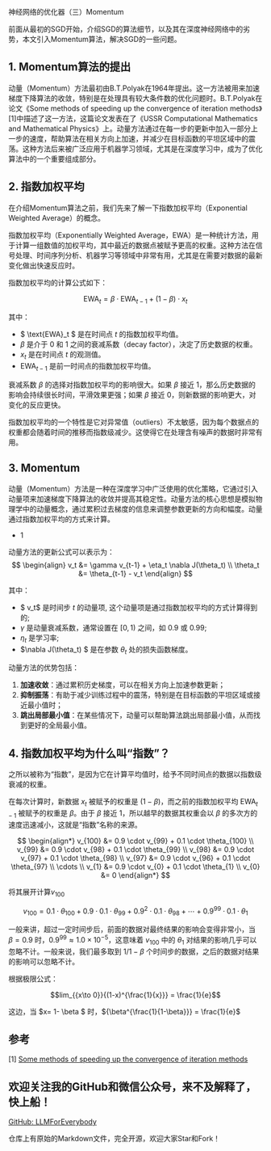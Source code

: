 神经网络的优化器（三）Momentum

前面从最初的SGD开始，介绍SGD的算法细节，以及其在深度神经网络中的劣势，本文引入Momentum算法，解决SGD的一些问题。


## 1. Momentum算法的提出
动量（Momentum）方法最初由B.T.Polyak在1964年提出。这一方法被用来加速梯度下降算法的收敛，特别是在处理具有较大条件数的优化问题时。B.T.Polyak在论文《Some methods of speeding up the convergence of iteration methods》[1]中描述了这一方法，这篇论文发表在了《USSR Computational Mathematics and Mathematical Physics》上。动量方法通过在每一步的更新中加入一部分上一步的速度，帮助算法在相关方向上加速，并减少在目标函数的平坦区域中的震荡。这种方法后来被广泛应用于机器学习领域，尤其是在深度学习中，成为了优化算法中的一个重要组成部分。


## 2. 指数加权平均

在介绍Momentum算法之前，我们先来了解一下指数加权平均（Exponential Weighted Average）的概念。

指数加权平均（Exponentially Weighted Average，EWA）是一种统计方法，用于计算一组数值的加权平均，其中最近的数据点被赋予更高的权重。这种方法在信号处理、时间序列分析、机器学习等领域中非常有用，尤其是在需要对数据的最新变化做出快速反应时。

指数加权平均的计算公式如下：

$$ \text{EWA}_t = \beta \cdot \text{EWA}_{t-1} + (1 - \beta) \cdot x_t $$

其中：
- $ \text{EWA}_t $ 是在时间点 $t$ 的指数加权平均值。
- $\beta$ 是介于 0 和 1 之间的衰减系数（decay factor），决定了历史数据的权重。
- $x_t$ 是在时间点 $t$ 的观测值。
- $\text{EWA}_{t-1}$ 是前一时间点的指数加权平均值。

衰减系数 $\beta$ 的选择对指数加权平均的影响很大。如果 $\beta$ 接近 1，那么历史数据的影响会持续很长时间，平滑效果更强；如果 $\beta$ 接近 0，则新数据的影响更大，对变化的反应更快。

指数加权平均的一个特性是它对异常值（outliers）不太敏感，因为每个数据点的权重都会随着时间的推移而指数级减少。这使得它在处理含有噪声的数据时非常有用。

## 3. Momentum 

动量（Momentum）方法是一种在深度学习中广泛使用的优化策略，它通过引入动量项来加速梯度下降算法的收敛并提高其稳定性。动量方法的核心思想是模拟物理学中的动量概念，通过累积过去梯度的信息来调整参数更新的方向和幅度。动量通过指数加权平均的方式来计算。

- 1

动量方法的更新公式可以表示为：
$$
\begin{align}
v_t &= \gamma v_{t-1} + \eta_t \nabla J(\theta_t) \\
\theta_t &= \theta_{t-1} - v_t 
\end{align}
$$

其中：
- $ v_t$ 是时间步 $t$ 的动量项, 这个动量项是通过指数加权平均的方式计算得到的;
- $\gamma$ 是动量衰减系数，通常设置在 $[0,1)$ 之间，如 0.9 或 0.99;
- $\eta_t$ 是学习率;
- $\nabla J(\theta_t) $ 是在参数 $\theta_t$ 处的损失函数梯度。

动量方法的优势包括：
1. **加速收敛**：通过累积历史梯度，可以在相关方向上加速参数更新；
2. **抑制振荡**：有助于减少训练过程中的震荡，特别是在目标函数的平坦区域或接近最小值时；
3. **跳出局部最小值**：在某些情况下，动量可以帮助算法跳出局部最小值，从而找到更好的全局最小值。

## 4. 指数加权平均为什么叫“指数”？

之所以被称为“指数”，是因为它在计算平均值时，给予不同时间点的数据以指数级衰减的权重。

在每次计算时，新数据 $x_t$ 被赋予的权重是 $(1 - \beta)$，而之前的指数加权平均 $\text{EWA}_{t-1}$ 被赋予的权重是 $\beta$。由于 $\beta$ 接近 1，所以越早的数据其权重会以 $\beta$ 的多次方的速度迅速减小，这就是“指数”名称的来源。

$$ 
\begin{align*}
v_{100} &= 0.9 \cdot v_{99} + 0.1 \cdot \theta_{100} \\
v_{99} &= 0.9 \cdot v_{98} + 0.1 \cdot \theta_{99} \\
v_{98} &= 0.9 \cdot v_{97} + 0.1 \cdot \theta_{98} \\
v_{97} &= 0.9 \cdot v_{96} + 0.1 \cdot \theta_{97} \\
\cdots \\ 
v_{1} &= 0.9 \cdot v_{0} + 0.1 \cdot \theta_{1} \\
v_{0} &= 0
\end{align*}
$$

将其展开计算$v_{100}$

$$
v_{100} = 0.1 \cdot \theta_{100} + 0.9 \cdot 0.1 \cdot \theta_{99} + 0.9^2 \cdot 0.1 \cdot \theta_{98} + \cdots + 0.9^{99} \cdot 0.1 \cdot \theta_{1} 
$$

一般来讲，超过一定时间步后，前面的数据对最终结果的影响会变得非常小，当 $\beta = 0.9$ 时，$0.9^{99} \approx 1.0 \times 10^{-5}$，这意味着 $v_{100}$ 中的 $\theta_{1}$ 对结果的影响几乎可以忽略不计。一般来说，我们最多取到 $1/1-\beta$ 个时间步的数据，之后的数据对结果的影响可以忽略不计。

根据极限公式：

$$lim_{{x\to 0}}{(1-x)^{\frac{1}{x}}} = \frac{1}{e}$$

这边，当 $x= 1- \beta $ 时，${\beta^{\frac{1}{1-\beta}}} = \frac{1}{e}$


## 参考
[1] [Some methods of speeding up the convergence of iteration methods](https://www.sciencedirect.com/science/article/abs/pii/0041555364901375)

## 欢迎关注我的GitHub和微信公众号，来不及解释了，快上船！

[GitHub: LLMForEverybody](https://github.com/luhengshiwo/LLMForEverybody)

仓库上有原始的Markdown文件，完全开源，欢迎大家Star和Fork！